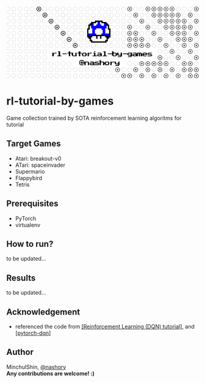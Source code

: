 
![image](https://github.com/nashory/rl-tutorial-by-games/blob/master/jpg/banner.jpg)

# rl-tutorial-by-games
Game collection trained by SOTA reinforcement learning algoritms for tutorial 

## Target Games
+ Atari: breakout-v0
+ ATari: spaceinvader
+ Supermario
+ Flappybird
+ Tetris

## Prerequisites
+ PyTorch
+ virtualenv


## How to run?
to be updated...

## Results
to be updated...


## Acknowledgement
+ referenced the code from [[Reinforcement Learning (DQN) tutorial]](http://pytorch.org/tutorials/intermediate/reinforcement_q_learning.html), and [[pytorch-dqn]](https://github.com/transedward/pytorch-dqn)



## Author
MinchulShin, [@nashory](https://github.com/nashory)  
__Any contributions are welcome! :)__
